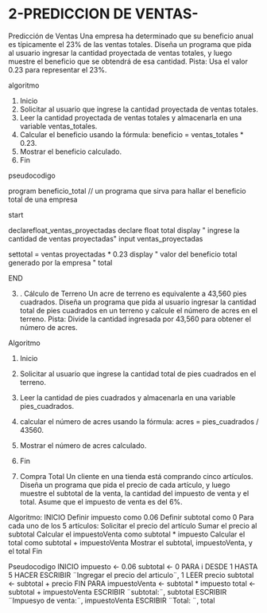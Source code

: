 # 2-PREDICCION DE VENTAS-
  Predicción de Ventas
Una empresa ha determinado que su beneficio anual es típicamente el 23% de las ventas totales.
Diseña un programa que pida al usuario ingresar la cantidad proyectada de ventas totales, y luego
muestre el beneficio que se obtendrá de esa cantidad.
Pista: Usa el valor 0.23 para representar el 23%.


algoritmo 
1. Inicio
2. Solicitar al usuario que ingrese la cantidad proyectada de ventas totales.
3. Leer la cantidad proyectada de ventas totales y almacenarla en una variable ventas_totales.
4. Calcular el beneficio usando la fórmula: beneficio = ventas_totales * 0.23.
5. Mostrar el beneficio calculado.
6. Fin



pseudocodigo



program beneficio_total 
// un programa que sirva para hallar el beneficio total de una empresa

start

declarefloat_ventas_proyectadas
declare float total 
display " ingrese la cantidad de ventas proyectadas"
input ventas_proyectadas


settotal = ventas proyectadas * 0.23 
display " valor del beneficio total generado por la empresa " total 

END
 







3. . Cálculo de Terreno
Un acre de terreno es equivalente a 43,560 pies cuadrados. Diseña un programa que pida al usuario
ingresar la cantidad total de pies cuadrados en un terreno y calcule el número de acres en el terreno.
Pista: Divide la cantidad ingresada por 43,560 para obtener el número de acres.

Algoritmo

1. Inicio
2. Solicitar al usuario que ingrese la cantidad total de pies cuadrados en el terreno.
3. Leer la cantidad de pies cuadrados y almacenarla en una variable pies_cuadrados.
4. calcular el número de acres usando la fórmula: acres = pies_cuadrados / 43560.
5. Mostrar el número de acres calculado.
6. Fin

4. Compra Total
Un cliente en una tienda está comprando cinco artículos. Diseña un programa que pida el precio de 
cada artículo, y luego muestre el subtotal de la venta, la cantidad del impuesto de venta y el total. 
Asume que el impuesto de venta es del 6%.

Algoritmo:
INICIO
Definir impuesto como 0.06
Definir subtotal como 0
Para cada uno de los 5 artículos:
Solicitar el precio del artículo
Sumar el precio al subtotal
Calcular el impuestoVenta como subtotal * impuesto
Calcular el total como subtotal + impuestoVenta
Mostrar el subtotal, impuestoVenta, y el total
Fin

Pseudocodigo 
INICIO
impuesto <- 0.06
subtotal <- 0
PARA i DESDE 1 HASTA 5 HACER
 ESCRIBIR ¨Ingregar el precio del articulo¨, 1 
LEER precio 
 subtotal <- subtotal + precio 
FIN PARA
impuestoVenta <- subtotal * impuesto 
total <- subtotal + impuestoVenta
ESCRIBIR ¨subtotal:¨, subtotal
ESCRIBIR ¨Impuesyo de venta:¨, impuestoVenta
ESCRIBIR ¨Total: ¨, total
